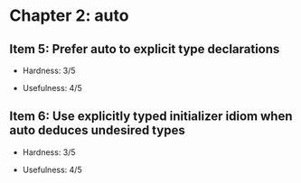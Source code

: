 # Chapter 2: auto

## Item 5: Prefer auto to explicit type declarations

* Hardness: 3/5

* Usefulness: 4/5

## Item 6: Use explicitly typed initializer idiom when auto deduces undesired types

* Hardness: 3/5

* Usefulness: 4/5

